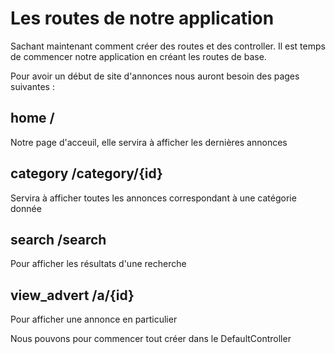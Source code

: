 # Les routes de notre application

Sachant maintenant comment créer des routes et des controller. Il est temps de commencer notre application en créant les routes de base.

Pour avoir un début de site d'annonces nous auront besoin des pages suivantes :

## home /

Notre page d'acceuil, elle servira à afficher les dernières annonces

## category /category/{id}
Servira à afficher toutes les annonces correspondant à une catégorie donnée

## search /search
Pour afficher les résultats d'une recherche

## view_advert /a/{id}
Pour afficher une annonce en particulier


Nous pouvons pour commencer tout créer dans le DefaultController 
